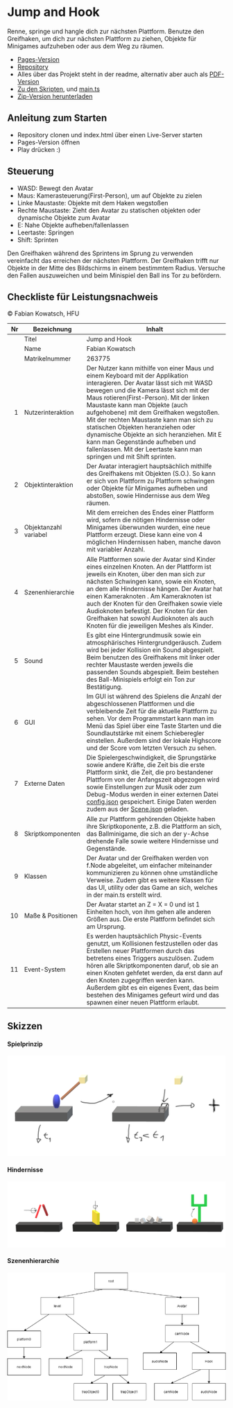 # Jump and Hook

Renne, springe und hangle dich zur nächsten Plattform. Benutze den Greifhaken, um dich zur nächsten Plattform zu ziehen, Objekte für Minigames aufzuheben oder aus dem Weg zu räumen.

- [Pages-Version](https://fabiankowatsch.github.io/JumpAndHook/index.html)
- [Repository](https://github.com/FabianKowatsch/JumpAndHook)
- Alles über das Projekt steht in der readme, alternativ aber auch als [PDF-Version](https://github.com/FabianKowatsch/JumpAndHook/tree/master/Design)
- [Zu den Skripten](https://github.com/FabianKowatsch/JumpAndHook/tree/master/Scipts), und [main.ts](https://github.com/FabianKowatsch/JumpAndHook/blob/master/main.ts)
- [Zip-Version herunterladen](https://github.com/FabianKowatsch/JumpAndHook/archive/refs/heads/master.zip)

## Anleitung zum Starten

- Repository clonen und index.html über einen Live-Server starten
- Pages-Version öffnen
- Play drücken :)

## Steuerung

- WASD: Bewegt den Avatar
- Maus: Kamerasteuerung(First-Person), um auf Objekte zu zielen
- Linke Maustaste: Objekte mit dem Haken wegstoßen
- Rechte Maustaste: Zieht den Avatar zu statischen objekten oder dynamische Objekte zum Avatar
- E: Nahe Objekte aufheben/fallenlassen
- Leertaste: Springen
- Shift: Sprinten

Den Greifhaken während des Sprintens im Sprung zu verwenden vereinfacht das erreichen der nächsten Plattform.
Der Greifhaken trifft nur Objekte in der Mitte des Bildschirms in einem bestimmtem Radius.
Versuche den Fallen auszuweichen und beim Minispiel den Ball ins Tor zu befördern.

## Checkliste für Leistungsnachweis

© Fabian Kowatsch, HFU

|  Nr | Bezeichnung           | Inhalt                                                                                                                                                                                                                                                                                                                                                                                                                                                                                                                                  |
| --: | --------------------- | --------------------------------------------------------------------------------------------------------------------------------------------------------------------------------------------------------------------------------------------------------------------------------------------------------------------------------------------------------------------------------------------------------------------------------------------------------------------------------------------------------------------------------------- |
|     | Titel                 | Jump and Hook                                                                                                                                                                                                                                                                                                                                                                                                                                                                                                                           |
|     | Name                  | Fabian Kowatsch                                                                                                                                                                                                                                                                                                                                                                                                                                                                                                                         |
|     | Matrikelnummer        | 263775                                                                                                                                                                                                                                                                                                                                                                                                                                                                                                                                  |
|   1 | Nutzerinteraktion     | Der Nutzer kann mithilfe von einer Maus und einem Keyboard mit der Applikation interagieren. Der Avatar lässt sich mit WASD bewegen und die Kamera lässt sich mit der Maus rotieren(First-Person). Mit der linken Maustaste kann man Objekte (auch aufgehobene) mit dem Greifhaken wegstoßen. Mit der rechten Maustaste kann man sich zu statischen Objekten heranziehen oder dynamische Objekte an sich heranziehen. Mit E kann man Gegenstände aufheben und fallenlassen. Mit der Leertaste kann man springen und mit Shift sprinten. |
|   2 | Objektinteraktion     | Der Avatar interagiert hauptsächlich mithilfe des Greifhakens mit Objekten (S.O.). So kann er sich von Plattform zu Plattform schwingen oder Objekte für Minigames aufheben und abstoßen, sowie Hindernisse aus dem Weg räumen.                                                                                                                                                                                                                                                                                                         |
|   3 | Objektanzahl variabel | Mit dem erreichen des Endes einer Plattform wird, sofern die nötigen Hindernisse oder Minigames überwunden wurden, eine neue Plattform erzeugt. Diese kann eine von 4 möglichen Hindernissen haben, manche davon mit variabler Anzahl.                                                                                                                                                                                                                                                                                                  |
|   4 | Szenenhierarchie      | Alle Plattformen sowie der Avatar sind Kinder eines einzelnen Knoten. An der Plattform ist jeweils ein Knoten, über den man sich zur nächsten Schwingen kann, sowie ein Knoten, an dem alle Hindernisse hängen. Der Avatar hat einen Kameraknoten . Am Kameraknoten ist auch der Knoten für den Greifhaken sowie viele Audioknoten befestigt. Der Knoten für den Greifhaken hat sowohl Audioknoten als auch Knoten für die jeweiligen Meshes als Kinder.                                                                                |
|   5 | Sound                 | Es gibt eine Hintergrundmusik sowie ein atmosphärisches Hintergrundgeräusch. Zudem wird bei jeder Kollision ein Sound abgespielt. Beim benutzen des Greifhakens mit linker oder rechter Maustaste werden jeweils die passenden Sounds abgespielt. Beim bestehen des Ball-Minispiels erfolgt ein Ton zur Bestätigung.                                                                                                                                                                                                                    |
|   6 | GUI                   | Im GUI ist während des Spielens die Anzahl der abgeschlossenen Plattformen und die verbleibende Zeit für die aktuelle Plattform zu sehen. Vor dem Programmstart kann man im Menü das Spiel über eine Taste Starten und die Soundlautstärke mit einem Schieberegler einstellen. Außerdem sind der lokale Highscore und der Score vom letzten Versuch zu sehen.                                                                                                                                                                           |
|   7 | Externe Daten         | Die Spielergeschwindigkeit, die Sprungstärke sowie andere Kräfte, die Zeit bis die erste Plattform sinkt, die Zeit, die pro bestandener Plattform von der Anfangszeit abgezogen wird sowie Einstellungen zur Musik oder zum Debug-Modus werden in einer externen Datei [config.json](https://github.com/FabianKowatsch/JumpAndHook/blob/master/config.json) gespeichert. Einige Daten werden zudem aus der [Scene.json](https://github.com/FabianKowatsch/JumpAndHook/blob/master/Assets/Scene/scene.json) geladen.                     |
|   8 | Skriptkomponenten     | Alle zur Plattform gehörenden Objekte haben ihre Skriptkoponente, z.B. die Plattform an sich, das Ballminigame, die sich an der y-Achse drehende Falle sowie weitere Hindernisse und Gegenstände.                                                                                                                                                                                                                                                                                                                                       |
|   9 | Klassen               | Der Avatar und der Greifhaken werden von f.Node abgeleitet, um einfacher miteinander kommunizieren zu können ohne umständliche Verweise. Zudem gibt es weitere Klassen für das UI, utility oder das Game an sich, welches in der main.ts erstellt wird.                                                                                                                                                                                                                                                                                 |
|  10 | Maße & Positionen     | Der Avatar startet an Z = X = 0 und ist 1 Einheiten hoch, von ihm gehen alle anderen Größen aus. Die erste Plattform befindet sich am Ursprung.                                                                                                                                                                                                                                                                                                                                                                                         |
|  11 | Event-System          | Es werden hauptsächlich Physic-Events genutzt, um Kollisionen festzustellen oder das Erstellen neuer Plattformen durch das betretens eines Triggers auszulösen. Zudem hören alle Skriptkomponenten daruf, ob sie an einen Knoten gehfetet werden, da erst dann auf den Knoten zugegriffen werden kann. Außerdem gibt es ein eigenes Event, das beim bestehen des Minigames gefeurt wird und das spawnen einer neuen Plattform erlaubt.                                                                                                  |

## Skizzen

#### Spielprinzip

![Spielprinzip](https://github.com/FabianKowatsch/JumpAndHook/blob/master/Design/images/Skizze.PNG?raw=true "Spielprinzip")

#### Hindernisse

![Fallen](https://github.com/FabianKowatsch/JumpAndHook/blob/master/Design/images/Fallen.PNG?raw=true "Fallen")

#### Szenenhierarchie

![Hierarchie](https://github.com/FabianKowatsch/JumpAndHook/blob/master/Design/images/hierarchy.png?raw=true "Hierarchie")
